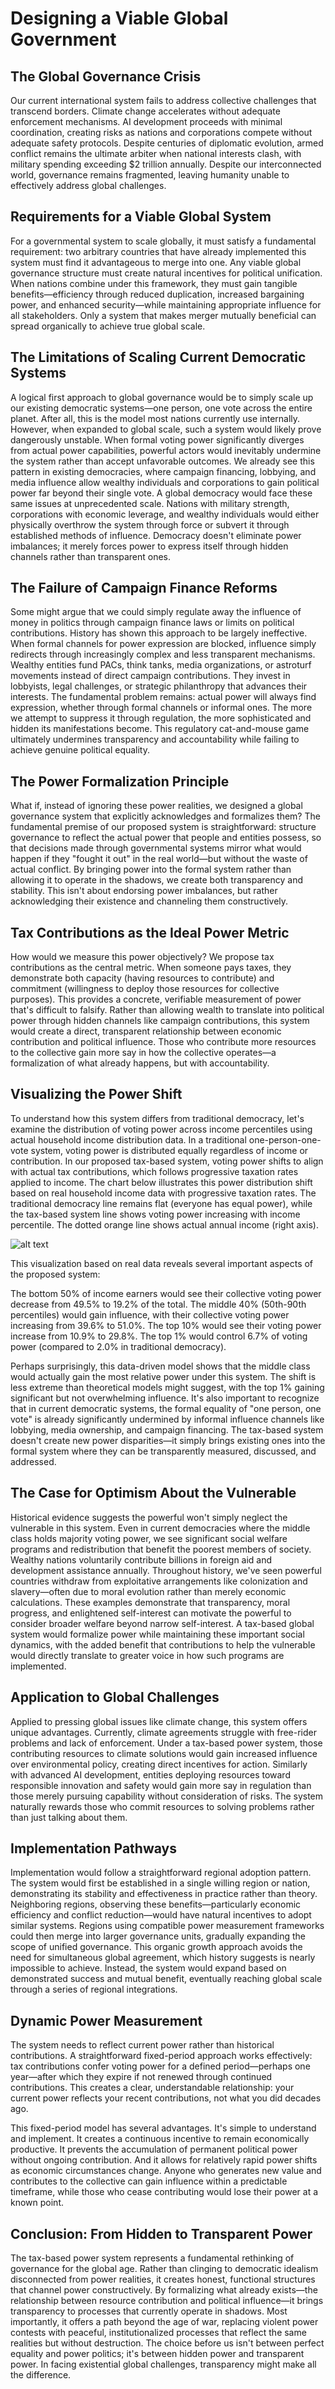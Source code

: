 # Designing a Viable Global Government

## The Global Governance Crisis

Our current international system fails to address collective challenges that transcend borders. Climate change accelerates without adequate enforcement mechanisms. AI development proceeds with minimal coordination, creating risks as nations and corporations compete without adequate safety protocols. Despite centuries of diplomatic evolution, armed conflict remains the ultimate arbiter when national interests clash, with military spending exceeding $2 trillion annually. Despite our interconnected world, governance remains fragmented, leaving humanity unable to effectively address global challenges.

## Requirements for a Viable Global System
For a governmental system to scale globally, it must satisfy a fundamental requirement: two arbitrary countries that have already implemented this system must find it advantageous to merge into one. Any viable global governance structure must create natural incentives for political unification. When nations combine under this framework, they must gain tangible benefits—efficiency through reduced duplication, increased bargaining power, and enhanced security—while maintaining appropriate influence for all stakeholders. Only a system that makes merger mutually beneficial can spread organically to achieve true global scale.

## The Limitations of Scaling Current Democratic Systems

A logical first approach to global governance would be to simply scale up our existing democratic systems—one person, one vote across the entire planet. After all, this is the model most nations currently use internally. However, when expanded to global scale, such a system would likely prove dangerously unstable. When formal voting power significantly diverges from actual power capabilities, powerful actors would inevitably undermine the system rather than accept unfavorable outcomes. We already see this pattern in existing democracies, where campaign financing, lobbying, and media influence allow wealthy individuals and corporations to gain political power far beyond their single vote. A global democracy would face these same issues at unprecedented scale. Nations with military strength, corporations with economic leverage, and wealthy individuals would either physically overthrow the system through force or subvert it through established methods of influence. Democracy doesn't eliminate power imbalances; it merely forces power to express itself through hidden channels rather than transparent ones.

## The Failure of Campaign Finance Reforms
Some might argue that we could simply regulate away the influence of money in politics through campaign finance laws or limits on political contributions. History has shown this approach to be largely ineffective. When formal channels for power expression are blocked, influence simply redirects through increasingly complex and less transparent mechanisms. Wealthy entities fund PACs, think tanks, media organizations, or astroturf movements instead of direct campaign contributions. They invest in lobbyists, legal challenges, or strategic philanthropy that advances their interests. The fundamental problem remains: actual power will always find expression, whether through formal channels or informal ones. The more we attempt to suppress it through regulation, the more sophisticated and hidden its manifestations become. This regulatory cat-and-mouse game ultimately undermines transparency and accountability while failing to achieve genuine political equality.

## The Power Formalization Principle

What if, instead of ignoring these power realities, we designed a global governance system that explicitly acknowledges and formalizes them? The fundamental premise of our proposed system is straightforward: structure governance to reflect the actual power that people and entities possess, so that decisions made through governmental systems mirror what would happen if they "fought it out" in the real world—but without the waste of actual conflict. By bringing power into the formal system rather than allowing it to operate in the shadows, we create both transparency and stability. This isn't about endorsing power imbalances, but rather acknowledging their existence and channeling them constructively.

## Tax Contributions as the Ideal Power Metric

How would we measure this power objectively? We propose tax contributions as the central metric. When someone pays taxes, they demonstrate both capacity (having resources to contribute) and commitment (willingness to deploy those resources for collective purposes). This provides a concrete, verifiable measurement of power that's difficult to falsify. Rather than allowing wealth to translate into political power through hidden channels like campaign contributions, this system would create a direct, transparent relationship between economic contribution and political influence. Those who contribute more resources to the collective gain more say in how the collective operates—a formalization of what already happens, but with accountability.

## Visualizing the Power Shift
To understand how this system differs from traditional democracy, let's examine the distribution of voting power across income percentiles using actual household income distribution data. In a traditional one-person-one-vote system, voting power is distributed equally regardless of income or contribution. In our proposed tax-based system, voting power shifts to align with actual tax contributions, which follows progressive taxation rates applied to income.
The chart below illustrates this power distribution shift based on real household income data with progressive taxation rates. The traditional democracy line remains flat (everyone has equal power), while the tax-based system line shows voting power increasing with income percentile. The dotted orange line shows actual annual income (right axis).

![alt text](votingPowerBasedOnIncomeData.png)

This visualization based on real data reveals several important aspects of the proposed system:

The bottom 50% of income earners would see their collective voting power decrease from 49.5% to 19.2% of the total.
The middle 40% (50th-90th percentiles) would gain influence, with their collective voting power increasing from 39.6% to 51.0%.
The top 10% would see their voting power increase from 10.9% to 29.8%.
The top 1% would control 6.7% of voting power (compared to 2.0% in traditional democracy).

Perhaps surprisingly, this data-driven model shows that the middle class would actually gain the most relative power under this system. The shift is less extreme than theoretical models might suggest, with the top 1% gaining significant but not overwhelming influence. It's also important to recognize that in current democratic systems, the formal equality of "one person, one vote" is already significantly undermined by informal influence channels like lobbying, media ownership, and campaign financing. The tax-based system doesn't create new power disparities—it simply brings existing ones into the formal system where they can be transparently measured, discussed, and addressed.

## The Case for Optimism About the Vulnerable
Historical evidence suggests the powerful won't simply neglect the vulnerable in this system. Even in current democracies where the middle class holds majority voting power, we see significant social welfare programs and redistribution that benefit the poorest members of society. Wealthy nations voluntarily contribute billions in foreign aid and development assistance annually. Throughout history, we've seen powerful countries withdraw from exploitative arrangements like colonization and slavery—often due to moral evolution rather than merely economic calculations. These examples demonstrate that transparency, moral progress, and enlightened self-interest can motivate the powerful to consider broader welfare beyond narrow self-interest. A tax-based global system would formalize power while maintaining these important social dynamics, with the added benefit that contributions to help the vulnerable would directly translate to greater voice in how such programs are implemented.

## Application to Global Challenges

Applied to pressing global issues like climate change, this system offers unique advantages. Currently, climate agreements struggle with free-rider problems and lack of enforcement. Under a tax-based power system, those contributing resources to climate solutions would gain increased influence over environmental policy, creating direct incentives for action. Similarly with advanced AI development, entities deploying resources toward responsible innovation and safety would gain more say in regulation than those merely pursuing capability without consideration of risks. The system naturally rewards those who commit resources to solving problems rather than just talking about them.

## Implementation Pathways

Implementation would follow a straightforward regional adoption pattern. The system would first be established in a single willing region or nation, demonstrating its stability and effectiveness in practice rather than theory. Neighboring regions, observing these benefits—particularly economic efficiency and conflict reduction—would have natural incentives to adopt similar systems. Regions using compatible power measurement frameworks could then merge into larger governance units, gradually expanding the scope of unified governance. This organic growth approach avoids the need for simultaneous global agreement, which history suggests is nearly impossible to achieve. Instead, the system would expand based on demonstrated success and mutual benefit, eventually reaching global scale through a series of regional integrations.

## Dynamic Power Measurement

The system needs to reflect current power rather than historical contributions. A straightforward fixed-period approach works effectively: tax contributions confer voting power for a defined period—perhaps one year—after which they expire if not renewed through continued contributions. This creates a clear, understandable relationship: your current power reflects your recent contributions, not what you did decades ago.

This fixed-period model has several advantages. It's simple to understand and implement. It creates a continuous incentive to remain economically productive. It prevents the accumulation of permanent political power without ongoing contribution. And it allows for relatively rapid power shifts as economic circumstances change. Anyone who generates new value and contributes to the collective can gain influence within a predictable timeframe, while those who cease contributing would lose their power at a known point.

## Conclusion: From Hidden to Transparent Power

The tax-based power system represents a fundamental rethinking of governance for the global age. Rather than clinging to democratic idealism disconnected from power realities, it creates honest, functional structures that channel power constructively. By formalizing what already exists—the relationship between resource contribution and political influence—it brings transparency to processes that currently operate in shadows. Most importantly, it offers a path beyond the age of war, replacing violent power contests with peaceful, institutionalized processes that reflect the same realities but without destruction. The choice before us isn't between perfect equality and power politics; it's between hidden power and transparent power. In facing existential global challenges, transparency might make all the difference.